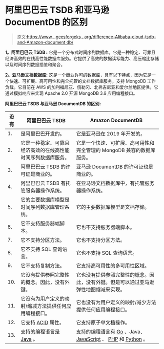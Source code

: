 # 阿里巴巴云 TSDB 和亚马逊 DocumentDB 的区别

> 原文:[https://www . geesforgeks . org/difference-Alibaba-cloud-tsdb-and-Amazon-document db/](https://www.geeksforgeeks.org/difference-between-alibaba-cloud-tsdb-and-amazon-documentdb/)

**1。阿里巴巴云 TSDB :**
它是一个分布式时间序列数据库。它是一种稳定、可靠且经济高效的在线高性能数据库服务。它提供了高效的数据读写能力、高压缩比存储以及时间序列数据插值和聚合。

**2。亚马逊文档数据库:**
这是一个商业许可的数据库，具有以下特点，因为它是一个快速、可扩展、高可用性和完全托管的文档数据库服务，支持 MongoDB 工作负载。它目前在 AWS 的加利福尼亚、俄勒冈、北弗吉尼亚和爱尔兰地区提供。它通过模拟响应来实现 Apache 2.0 开源 MongoDB 3.6 应用编程接口。

**阿里巴巴云 TSDB 与亚马逊 DocumentDB 的区别:**

<center>

| 没有 | 阿里巴巴云 TSDB | Amazon DocumentDB |
| --- | --- | --- |
| 1. | 是阿里巴巴开发的。 | 它是亚马逊在 2019 年开发的。 |
| 2. | 它是一种稳定、可靠且经济高效的在线高性能时间序列数据库服务。 | 它是一个快速、可扩展、高可用性和完全管理的 MongoDB 兼容的数据库服务。 |
| 3. | 阿里巴巴云 TSDB 的许可证是商业的。 | 亚马逊 DocumentDB 的许可证也是商业的。 |
| 4. | 阿里巴巴云 TSDB 有托管服务器操作系统。 | 在亚马逊文档数据库中，有托管服务器操作系统。 |
| 5. | 它的主要数据库模型是时间序列数据库管理系统。 | 它的主要数据库模型是文档存储。 |
| 6. | 它不支持服务器端脚本。 | 它也不支持服务器端脚本。 |
| 7. | 它不支持分区方法。 | 它也不支持分区方法。 |
| 8. | 它不支持 SQL 查询语言。 | 它也不支持 SQL 查询语言。 |
| 9. | 它不支持复制方法。 | 它支持高可用性的多可用性区域。 |
| 10. | 它没有提供参照完整性的概念。因此，没有外键。 | 它也没有提供参照完整性的概念。因此，没有外键。但是可以通过亚马逊弹性地图缩减来实现。 |
| 11. | 它没有为用户定义的映射/缩减方法提供任何应用编程接口。 | 它也没有为用户定义的映射/减少方法提供任何应用编程接口。 |
| 12. | 它支持 [ACID](https://www.geeksforgeeks.org/acid-properties-in-dbms/) 属性。 | 它支持原子单文档操作。 |
| 13. | 支持的编程语言是 [Java](https://www.geeksforgeeks.org/java/) 。 | 支持的编程语言有 [Go](https://www.geeksforgeeks.org/golang/) 、Java、 [JavaScript](https://www.geeksforgeeks.org/javascript-tutorial/) 、 [PHP](https://www.geeksforgeeks.org/php/) 和 [Python](https://www.geeksforgeeks.org/python-programming-language/) 。 |

</center>